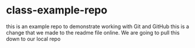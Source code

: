# class-example-repo
this is an example repo to demonstrate working with Git and GitHub
this is a change that we made to the readme file online. We are going to pull this down to our local repo
